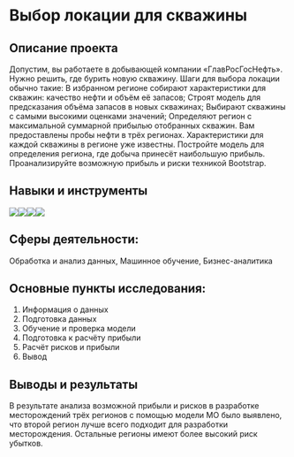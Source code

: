 # Выбор локации для скважины

## Описание проекта
Допустим, вы работаете в добывающей компании «ГлавРосГосНефть». Нужно решить, где бурить новую скважину. 
Шаги для выбора локации обычно такие:
В избранном регионе собирают характеристики для скважин: качество нефти и объём её запасов;
Строят модель для предсказания объёма запасов в новых скважинах;
Выбирают скважины с самыми высокими оценками значений;
Определяют регион с максимальной суммарной прибылью отобранных скважин.
Вам предоставлены пробы нефти в трёх регионах. Характеристики для каждой скважины в регионе уже известны. Постройте модель для определения региона, где добыча принесёт наибольшую прибыль. Проанализируйте возможную прибыль и риски техникой Bootstrap.

## Навыки и инструменты
<img src="https://img.shields.io/badge/Pandas-black?style=flat-square&logo=pandas&logoColor=orange"/><img src="https://img.shields.io/badge/Plotly-black?style=flat-square&logo=plotly&logoColor=orange"/><img src="https://img.shields.io/badge/Sklearn-black?logo=scikitlearn&logoColor=orange"><img src="https://img.shields.io/badge/Bootstrap-black
">

## Сферы деятельности:
Обработка и анализ данных, Машинное обучение, Бизнес-аналитика

## Основные пункты исследования:
1. Информация о данных
2. Подготовка данных
3. Обучение и проверка модели
4. Подготовка к расчёту прибыли
5. Расчёт рисков и прибыли
6. Вывод

## Выводы и результаты
В результате анализа возможной прибыли и рисков в разработке месторождений трёх регионов с помощью модели МО было выявлено, что второй регион лучше всего подходит для разработки месторождения. Остальные регионы имеют более высокий риск убытков.

